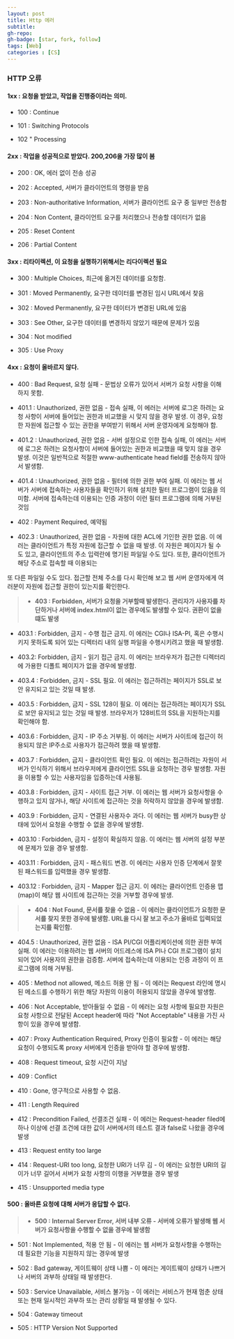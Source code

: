```yaml
---
layout: post
title: Http 에러
subtitle: 
gh-repo: 
gh-badge: [star, fork, follow]
tags: [Web]
categories : [CS]
---
```

### HTTP 오류


#### 1xx : 요청을 받았고, 작업을 진행중이라는 의미.

- 100 : Continue 

- 101 : Switching Protocols

- 102 " Processing

#### 2xx : 작업을 성공적으로 받았다. 200,206을 가장 많이 봄

- 200 : OK, 에러 없이 전송 성공 

- 202 : Accepted, 서버가 클라이언트의 명령을 받음 

- 203 : Non-authoritative Information, 서버가 클라이언트 요구 중 일부만 전송함 

- 204 : Non Content, 클라이언트 요구를 처리했으나 전송할 데이터가 없음 

- 205 : Reset Content 

- 206 : Partial Content 

#### 3xx : 리타이렉션, 이 요청을 실행하기위해서는 리다이렉션 필요

- 300 : Multiple Choices, 최근에 옮겨진 데이터를 요청함. 

- 301 : Moved Permanently, 요구한 데이터를 변경된 임시 URL에서 찾음 

- 302 : Moved Permanently, 요구한 데이터가 변경된 URL에 있음 

- 303 : See Other, 요구한 데이터를 변경하지 않았기 때문에 문제가 있음 

- 304 : Not modified 

- 305 : Use Proxy 

#### 4xx : 요청이 올바르지 않다.

- 400 : Bad Request, 요청 실패 - 문법상 오류가 있어서 서버가 요청 사항을 이해하지 못함. 

- 401.1 : Unauthorized, 권한 없음 - 접속 실패, 이 에러는 서버에 로그온 하려는 요청 사항이 서버에 들어있는 권한과 비교했을 시 맞지 않을 경우 발생. 이 경우, 요청한 자원에 접근할 수 있는 권한을 부여받기 위해서 서버 운영자에게 요청해야 함. 

- 401.2 : Unauthorized, 권한 없음 - 서버 설정으로 인한 접속 실패, 이 에러는 서버에 로그온 하려는 요청사항이 서버에 들어있는 권한과 비교했을 때 맞지 않을 경우 발생. 이것은 일반적으로 적절한 www-authenticate head field를 전송하지 않아서 발생함. 

- 401.4 : Unauthorized, 권한 없음 - 필터에 의한 권한 부여 실패. 이 에러는 웹 서버가 서버에 접속하는 사용자들을 확인하기 위해 설치한 필터 프로그램이 있음을 의미함. 서버에 접속하는데 이용되는 인증 과정이 이런 필터 프로그램에 의해 거부된 것임 

- 402 : Payment Required, 예약됨 

- 402.3 : Unauthorized, 권한 없음 - 자원에 대한 ACL에 기인한 권한 없음. 이 에러는 클라이언트가 특정 자원에 접근할 수 없을 때 발생. 이 자원은 페이지가 될 수도 있고, 클라이언트의 주소 입력란에 명기된 파일일 수도 있다. 또한, 클라이언트가 해당 주소로 접속할 때 이용되는 

또 다른 파일일 수도 있다. 접근할 전체 주소를 다시 확인해 보고 웹 서버 운영자에게 여러분이 자원에 접근할 권한이 있는지를 확인한다. 

> - **403 : Forbidden, 서버가 요청을 거부할때 발생한다. 관리자가 사용자를 차단하거나 서버에 index.html이 없는 경우에도 발생할 수 있다. 권환이 없을떄도 발생**

- 403.1 : Forbidden, 금지 - 수행 접근 금지. 이 에러는 CGI나 ISA-PI, 혹은 수행시키지 못하도록 되어 있는 디렉터리 내의 실행 파일을 수행시키려고 했을 때 발생함. 

- 403.2: Forbidden, 금지 - 읽기 접근 금지. 이 에러는 브라우저가 접근한 디렉터리에 가용한 디폴트 페이지가 없을 경우에 발생함. 

- 403.4 : Forbidden, 금지 - SSL 필요. 이 에러는 접근하려는 페이지가 SSL로 보안 유지되고 있는 것일 때 발생.

- 403.5 : Forbidden, 금지 - SSL 128이 필요. 이 에러는 접근하려는 페이지가 SSL로 보안 유지되고 있는 것일 때 발생. 브라우저가 128비트의 SSL을 지원하는지를 확인해야 함. 

- 403.6 : Forbidden, 금지 - IP 주소 거부됨. 이 에러는 서버가 사이트에 접근이 허용되지 않은 IP주소로 사용자가 접근하려 했을 때 발생함. 

- 403.7 : Forbidden, 금지 - 클라이언트 확인 필요. 이 에러는 접근하려는 자원이 서버가 인식하기 위해서 브라우저에게 클라이언트 SSL을 요청하는 경우 발생함.  자원을 이용할 수 있는 사용자임을 입증하는데 사용됨. 

- 403.8 : Forbidden, 금지 - 사이트 접근 거부. 이 에러는 웹 서버가 요청사항을 수행하고 있지 않거나, 해당 사이트에 접근하는 것을 허락하지 않았을 경우에 발생함. 

- 403.9 : Forbidden, 금지 - 연결된 사용자수 과다. 이 에러는 웹 서버가 busy한 상태에 있어서 요청을 수행할 수 없을 경우에 발생함. 

- 403.10 : Forbidden, 금지 - 설정이 확실하지 않음. 이 에러는 웹 서버의 설정 부분에 문제가 있을 경우 발생함. 

- 403.11 : Forbidden, 금지 - 패스워드 변경. 이 에러는 사용자 인증 단계에서 잘못된 패스워드를 입력했을 경우 발생함. 

- 403.12 : Forbidden, 금지 - Mapper 접근 금지. 이 에러는 클라이언트 인증용 맵(map)이 해당 웹 사이트에  접근하는 것을 거부할 경우에 발생. 

> - **404 : Not Found, 문서를 찾을 수 없음 - 이 에러는 클라이언트가 요청한 문서를 찾지 못한 경우에 발생함. URL을 다시 잘 보고 주소가 올바로 입력되었는지를 확인함.** 

- 404.5 : Unauthorized, 권한 없음 - ISA PI/CGI 어플리케이션에 의한 권한 부여 실패. 이 에러는 이용하려는 웹 서버의 어드레스에 ISA PI나 CGI 프로그램이 설치되어 있어 사용자의 권한을 검증함. 서버에 접속하는데 이용되는 인증 과정이 이 프로그램에 의해 거부됨. 

- 405 : Method not allowed, 메소드 허용 안 됨 - 이 에러는 Request 라인에 명시된 메소드를 수행하기 위한 해당 자원의 이용이 허용되지 않았을 경우에 발생함.

- 406 : Not Acceptable, 받아들일 수 없음 - 이 에러는 요청 사항에 필요한 자원은 요청 사항으로 전달된 Accept header에 따라 "Not Acceptable" 내용을 가진 사항이 있을 경우에 발생함. 

- 407 : Proxy Authentication Required, Proxy 인증이 필요함 - 이 에러는 해당 요청이 수행되도록 proxy 서버에게 인증을 받아야 할 경우에 발생함.

- 408 : Request timeout, 요청 시간이 지남 

- 409 : Conflict 

- 410 : Gone, 영구적으로 사용할 수 없음. 

- 411 : Length Required 

- 412 : Precondition Failed, 선결조건 실패 - 이 에러는 Request-header filed에 하나 이상에 선결 조건에 대한 값이 서버에서의 테스트 결과 false로 나왔을 경우에 발생 

- 413 : Request entity too large 

- 414 : Request-URI too long, 요청한 URI가 너무 김 - 이 에러는 요청한 URI의 길이가 너무 길어서 서버가 요청 사항의 이행을 거부했을 경우 발생

- 415 : Unsupported media type 

#### 500 : 올바른 요청에 대해 서버가 응답할 수 없다.

> - **500 : Internal Server Error, 서버 내부 오류 - 서버에 오류가 발생해 웹 서버가 요청사항을 수행할 수 없을 경우에 발생함**

- 501 : Not Implemented, 적용 안 됨 - 이 에러는 웹 서버가 요청사항을 수행하는데 필요한 기능을 지원하지 않는 경우에 발생 

- 502 : Bad gateway, 게이트웨이 상태 나쁨 - 이 에러는 게이트웨이 상태가 나쁘거나 서버의 과부하 상태일 때 발생한다. 

- 503 : Service Unavailable, 서비스 불가능 - 이 에러는 서비스가 현재 멈춘 상태 또는 현재 일시적인 과부하 또는 관리 상황일 때 발생될 수 있다. 

- 504 : Gateway timeout 

- 505 : HTTP Version Not Supported 

